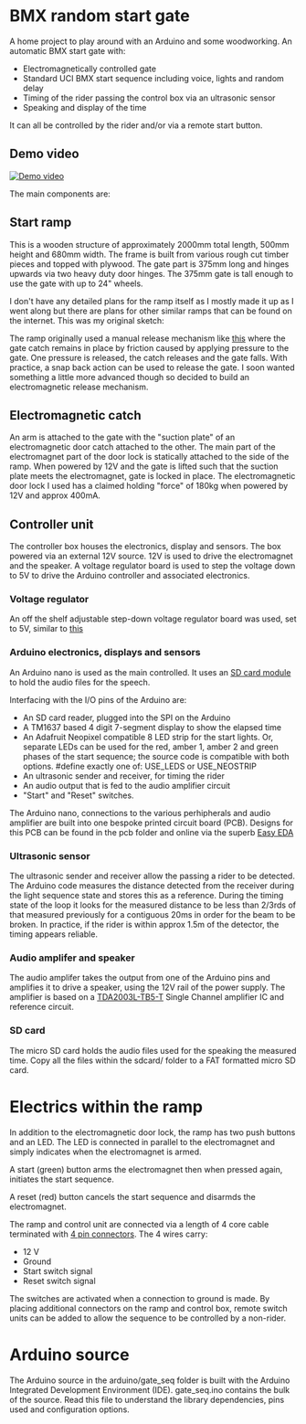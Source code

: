 # BMX random start gate

A home project to play around with an Arduino and some woodworking. An automatic BMX start gate with:
* Electromagnetically controlled gate
* Standard UCI BMX start sequence including voice, lights and random delay
* Timing of the rider passing the control box via an ultrasonic sensor
* Speaking and display of the time

It can all be controlled by the rider and/or via a remote start button.

## Demo video
[![Demo video](http://i3.ytimg.com/vi/4nqwPcUJndE/hqdefault.jpg)](https://www.youtube.com/watch?v=4nqwPcUJndE)

The main components are:

## Start ramp

This is a wooden structure of approximately 2000mm total length, 500mm height and 680mm width. The frame is built from various rough cut timber pieces and topped with plywood. The gate part is 375mm long and hinges upwards via two heavy duty door hinges. The 375mm gate is tall enough to use the gate with up to 24" wheels. 

 I don't have any detailed plans for the ramp itself as I mostly made it up as I went along but there are plans for other similar ramps that can be found on the internet. This was my original sketch:

 The ramp originally used a manual release mechanism like [this](https://www.youtube.com/watch?v=H2q-nFM49vQ) where the gate catch remains in place by friction caused by applying pressure to the gate. One pressure is released, the catch releases and the gate falls. With practice, a snap back action can be used to release the gate. I soon wanted something a little more advanced though so decided to build an electromagnetic release mechanism.

## Electromagnetic catch

An arm is attached to the gate with the "suction plate" of an electromagnetic door catch attached to the other. The main part of the electromagnet part of the door lock is statically attached to the side of the ramp. When powered by 12V and the gate is lifted such that the suction plate meets the electromagnet, gate is locked in place. The electromagnetic door lock I used has a claimed holding "force" of 180kg when powered by 12V and approx 400mA.

## Controller unit

The controller box houses the electronics, display and sensors. The box powered via an external 12V source. 12V is used to drive the electromagnet and the speaker. A voltage regulator board is used to step the voltage down to 5V to drive the Arduino controller and associated electronics.

### Voltage regulator

An off the shelf adjustable step-down voltage regulator board was used, set to 5V, similar to [this](https://www.banggood.com/LM2596-DC-DC-1_3V-37V-3A-Adjustable-Buck-Step-Down-Power-Module-With-Digital-Display-Function-p-1179968.html?cur_warehouse=CN)

### Arduino electronics, displays and sensors

An Arduino nano is used as the main controlled. It uses an [SD card module](https://www.arduino.cc/en/reference/SD) to hold the audio files for the speech.

Interfacing with the I/O pins of the Arduino are:

* An SD card reader, plugged into the SPI on the Arduino
* A TM1637 based 4 digit 7-segment display to show the elapsed time
* An Adafruit Neopixel compatible 8 LED strip for the start lights. Or, separate LEDs can be used for the red, amber 1, amber 2 and green phases of the start sequence; the source code is compatible with both options. #define exactly one of: USE_LEDS or USE_NEOSTRIP
* An ultrasonic sender and receiver, for timing the rider
* An audio output that is fed to the audio amplifier circuit
* "Start" and "Reset" switches.

The Arduino nano, connections to the various perhipherals and audio amplifier are built into one bespoke printed circuit board (PCB). Designs for this PCB can be found in the pcb folder and online via the superb [Easy EDA](https://easyeda.com/gndean/BMX_start_gate-e06ff3c585eb44709a94efc5871dbad8 )

### Ultrasonic sensor

The ultrasonic sender and receiver allow the passing a rider to be detected. The Arduino code measures the distance detected from the receiver during the light sequence state and stores this as a reference. During the timing state of the loop it looks for the measured distance to be less than 2/3rds of that measured previously for a contiguous 20ms in order for the beam to be broken. In practice, if the rider is within approx 1.5m of the detector, the timing appears reliable.

### Audio amplifer and speaker

The audio amplifer takes the output from one of the Arduino pins and amplifies it to drive a speaker, using the 12V rail of the power supply. The amplifier is based on a [TDA2003L-TB5-T](https://www.profusionplc.com/parts/tda2003l-tb5-t) Single Channel amplifier IC and reference circuit.

### SD card

The micro SD card holds the audio files used for the speaking the measured time. Copy all the files within the sdcard/ folder to a FAT formatted micro SD card.

# Electrics within the ramp

In addition to the electromagnetic door lock, the ramp has two push buttons and an LED. The LED is connected in parallel to the electromagnet and simply indicates when the electromagnet is armed.

A start (green) button arms the electromagnet then when pressed again, initiates the start sequence.

A reset (red) button cancels the start sequence and disarmds the electromagnet.

The ramp and control unit are connected via a length of 4 core cable terminated with [4 pin connectors](https://www.banggood.com/GX164-4Pin-16mm-Aviation-Pug-Male-and-Female-Panel-Metal-Connector-p-925542.html). The 4 wires carry:

* 12 V
* Ground
* Start switch signal
* Reset switch signal

The switches are activated when a connection to ground is made. By placing additional connectors on the ramp and control box, remote switch units can be added to allow the sequence to be controlled by a non-rider.

# Arduino source

The Arduino source in the arduino/gate_seq folder is built with the Arduino Integrated Development Environment (IDE). gate_seq.ino contains the bulk of the source. Read this file to understand the library dependencies, pins used and configuration options.